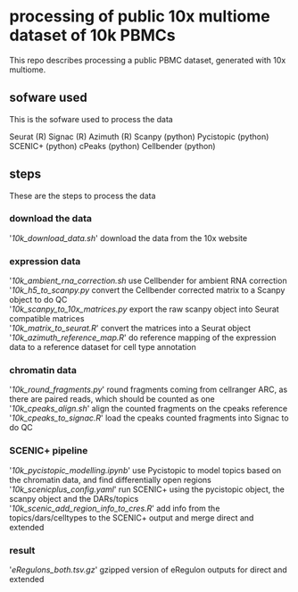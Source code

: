# processing of public 10x multiome dataset of 10k PBMCs

This repo describes processing a public PBMC dataset, generated with 10x multiome.

## sofware used

This is the sofware used to process the data

Seurat (R)
Signac (R)
Azimuth (R)
Scanpy (python)
Pycistopic (python)
SCENIC+ (python)
cPeaks (python)
Cellbender (python)

## steps

These are the steps to process the data


### download the data

'*10k_download_data.sh*'    download the data from the 10x website


### expression data

'*10k_ambient_rna_correction.sh*    use Cellbender for ambient RNA correction\
'*10k_h5_to_scanpy.py*    convert the Cellbender corrected matrix to a Scanpy object to do QC\
'*10k_scanpy_to_10x_matrices.py*    export the raw scanpy object into Seurat compatible matrices\
'*10k_matrix_to_seurat.R*'  convert the matrices into a Seurat object\
'*10k_azimuth_reference_map.R*' do reference mapping of the expression data to a reference dataset for cell type annotation


### chromatin data

'*10k_round_fragments.py*'  round fragments coming from cellranger ARC, as there are paired reads, which should be counted as one\
'*10k_cpeaks_align.sh*' align the counted fragments on the cpeaks reference\
'*10k_cpeaks_to_signac.R*'  load the cpeaks counted fragments into Signac to do QC


### SCENIC+ pipeline

'*10k_pycistopic_modelling.ipynb*'  use Pycistopic to model topics based on the chromatin data, and find differentially open regions\
'*10k_scenicplus_config.yaml*'  run SCENIC+ using the pycistopic object, the scanpy object and the DARs/topics\
'*10k_scenic_add_region_info_to_cres.R*'    add info from the topics/dars/celltypes to the SCENIC+ output and merge direct and extended


### result
'*eRegulons_both.tsv.gz*'   gzipped version of eRegulon outputs for direct and extended
